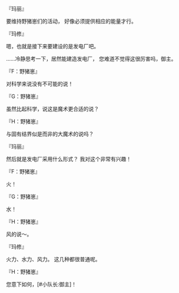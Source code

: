 『玛丽』

要维持野猪崽们的活动，
好像必须提供相应的能量才行。

『玛修』

嗯，也就是接下来要建设的是发电厂吧。

……冷静思考一下，居然能建造发电厂，
您难道不觉得这很厉害吗，御主。

『F：野猪崽』

对科学来说没有不可能的说！

『G：野猪崽』

虽然比起科学，说这是魔术更合适的说？

『H：野猪崽』

与固有结界似是而非的大魔术的说吗？

『玛丽』

然后就是发电厂采用什么形式？
我对这个非常有兴趣！

『F：野猪崽』

火！

『G：野猪崽』

水！

『H：野猪崽』

风的说～。

『玛修』

火力、水力、风力。
这几种都很普通呢。

『H：野猪崽』

您意下如何，[#小队长:御主]！

